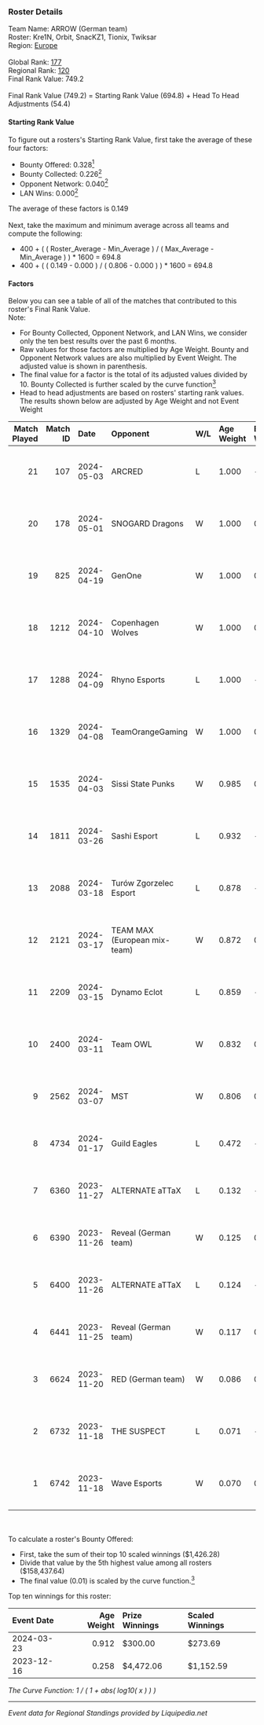 ### Roster Details<br />
Team Name: ARROW (German team)<br />
Roster: Kre1N, Orbit, SnacKZ1, Tionix, Twiksar<br />
Region: [Europe]( ../standings_europe.md)<br />
<br />
Global Rank: [177](../standings_global.md)<br />
Regional Rank: [120]( ../standings_europe.md)<br />
Final Rank Value:  749.2<br />
<br />
Final Rank Value (749.2) = Starting Rank Value (694.8) + Head To Head Adjustments (54.4)<br />

#### Starting Rank Value<br />
To figure out a rosters's Starting Rank Value, first take the average of these four factors:<br />
- Bounty Offered: 0.328[<sup>1</sup>](#table2)
- Bounty Collected: 0.226[<sup>2</sup>](#table1)
- Opponent Network: 0.040[<sup>2</sup>](#table1)
- LAN Wins: 0.000[<sup>2</sup>](#table1)

The average of these factors is 0.149<br />
<br />
Next, take the maximum and minimum average across all teams and compute the following:<br />
- 400 + ( ( Roster_Average - Min_Average ) / ( Max_Average - Min_Average ) ) * 1600 = 694.8
- 400 + ( ( 0.149 - 0.000 ) / ( 0.806 - 0.000 ) ) * 1600 = 694.8


#### Factors<br />
Below you can see a table of all of the matches that contributed to this roster's Final Rank Value.<br />
Note:<br />

- For Bounty Collected, Opponent Network, and LAN Wins, we consider only the ten best results over the past 6 months.
- Raw values for those factors are multiplied by Age Weight. Bounty and Opponent Network values are also multiplied by Event Weight. The adjusted value is shown in parenthesis.
- The final value for a factor is the total of its adjusted values divided by 10. Bounty Collected is further scaled by the curve function[<sup>3</sup>](#curveFunction)
- Head to head adjustments are based on rosters' starting rank values. The results shown below are adjusted by Age Weight and not Event Weight
<span id="table1"></span><br />


| Match Played | Match ID | Date       | Opponent                     | W/L | Age Weight | Event Weight | Bounty Collected | Opponent Network | LAN Wins  | H2H Adj. | Roster                                      |
| -: | -: | :- | :- | :- | :- | :- | :- | :- | :- | -: | :- |
|           21 |      107 | 2024-05-03 | ARCRED                       | L   | 1.000      | -            | -                | -                | -         |    -9.76 | Kre1N, Orbit, SnacKZ1, Tionix, Twiksar      |
|           20 |      178 | 2024-05-01 | SNOGARD Dragons              | W   | 1.000      | 0.143        | 0.009 (0.001)    | 0.117 (0.017)    | 0 (0.000) |    14.59 | Kre1N, Orbit, SnacKZ1, Tionix, Twiksar      |
|           19 |      825 | 2024-04-19 | GenOne                       | W   | 1.000      | 0.371        | 0.000 (0.000)    | 0.323 (0.120)    | 0 (0.000) |     9.98 | Kre1N, Orbit, SnacKZ1, Tionix, Twiksar      |
|           18 |     1212 | 2024-04-10 | Copenhagen Wolves            | W   | 1.000      | 0.371        | 0.000 (0.000)    | 0.417 (0.155)    | 0 (0.000) |    11.41 | Kre1N, Orbit, SnacKZ1, Tionix, Twiksar      |
|           17 |     1288 | 2024-04-09 | Rhyno Esports                | L   | 1.000      | -            | -                | -                | -         |   -10.09 | Kre1N, Orbit, SnacKZ1, Tionix, Twiksar      |
|           16 |     1329 | 2024-04-08 | TeamOrangeGaming             | W   | 1.000      | 0.143        | 0.007 (0.001)    | 0.140 (0.020)    | 0 (0.000) |    18.60 | Kre1N, Orbit, SnacKZ1, Tionix, Twiksar      |
|           15 |     1535 | 2024-04-03 | Sissi State Punks            | W   | 0.985      | 0.143        | 0.009 (0.001)    | 0.191 (0.027)    | 0 (0.000) |    15.95 | Kre1N, Orbit, SnacKZ1, Tionix, Twiksar      |
|           14 |     1811 | 2024-03-26 | Sashi Esport                 | L   | 0.932      | -            | -                | -                | -         |    -3.60 | Kre1N, Orbit, SnacKZ1, Tionix, Twiksar      |
|           13 |     2088 | 2024-03-18 | Turów Zgorzelec Esport       | L   | 0.878      | -            | -                | -                | -         |    -9.39 | AxEcHo, darko, kadziu, Markoś, xKacpersky   |
|           12 |     2121 | 2024-03-17 | TEAM MAX (European mix-team) | W   | 0.872      | 0.333        | 0.000 (0.000)    | 0.116 (0.034)    | 0 (0.000) |     8.21 | kL1o, Malkiss, tAk, tooizera, zecco         |
|           11 |     2209 | 2024-03-15 | Dynamo Eclot                 | L   | 0.859      | -            | -                | -                | -         |    -2.93 | j1NZO, Kre1N, Orbit, Tionix, Twiksar        |
|           10 |     2400 | 2024-03-11 | Team OWL                     | W   | 0.832      | 0.333        | -                | 0.036 (0.010)    | 0 (0.000) |     5.89 | j1NZO, Kre1N, Orbit, Tionix, Twiksar        |
|            9 |     2562 | 2024-03-07 | MST                          | W   | 0.806      | 0.333        | -                | 0.057 (0.015)    | 0 (0.000) |     4.32 | el_strongo, mikult, MQ666MQ, NerouK, wtfmen |
|            8 |     4734 | 2024-01-17 | Guild Eagles                 | L   | 0.472      | -            | -                | -                | -         |    -1.83 | Kre1N, Orbit, S1M, Tionix, Twiksar          |
|            7 |     6360 | 2023-11-27 | ALTERNATE aTTaX              | L   | 0.132      | -            | -                | -                | -         |    -0.44 | DreaM-, Kre1N, Orbit, Tionix, Twiksar       |
|            6 |     6390 | 2023-11-26 | Reveal (German team)         | W   | 0.125      | 0.143        | 0.005 (0.000)    | 0.003 (0.000)    | 0 (0.000) |     1.59 | doxors, j1NZO, janfy, Miku, OneLion         |
|            5 |     6400 | 2023-11-26 | ALTERNATE aTTaX              | L   | 0.124      | -            | -                | -                | -         |    -0.41 | DreaM-, Kre1N, Orbit, Tionix, Twiksar       |
|            4 |     6441 | 2023-11-25 | Reveal (German team)         | W   | 0.117      | 0.143        | 0.005 (0.000)    | -                | 0 (0.000) |     1.51 | doxors, j1NZO, janfy, Miku, OneLion         |
|            3 |     6624 | 2023-11-20 | RED (German team)            | W   | 0.086      | 0.143        | 0.003 (0.000)    | -                | -         |     1.04 | aerax, NaYz, syncD, w1doww, Yoshireax       |
|            2 |     6732 | 2023-11-18 | THE SUSPECT                  | L   | 0.071      | -            | -                | -                | -         |    -1.21 | DreaM-, Kre1N, Orbit, Tionix, Twiksar       |
|            1 |     6742 | 2023-11-18 | Wave Esports                 | W   | 0.070      | 0.242        | 0.004 (0.000)    | 0.113 (0.002)    | -         |     0.94 | DreaM-, Kre1N, Orbit, Tionix, Twiksar       |

<br />
<span id="table2"></span><br />
To calculate a roster's Bounty Offered:<br />

- First, take the sum of their top 10 scaled winnings ($1,426.28)
- Divide that value by the 5th highest value among all rosters ($158,437.64)
- The final value (0.01) is scaled by the curve function.[<sup>3</sup>](#curveFunction)

Top ten winnings for this roster:<br />

| Event Date | Age Weight | Prize Winnings | Scaled Winnings |
| :- | -: | :- | :- |
| 2024-03-23 |      0.912 | $300.00        | $273.69         |
| 2023-12-16 |      0.258 | $4,472.06      | $1,152.59       |


<span id="curveFunction"></span>_The Curve Function: 1 / ( 1 + abs( log10( x ) ) )_<br />

---
_Event data for Regional Standings provided by Liquipedia.net_<br />
